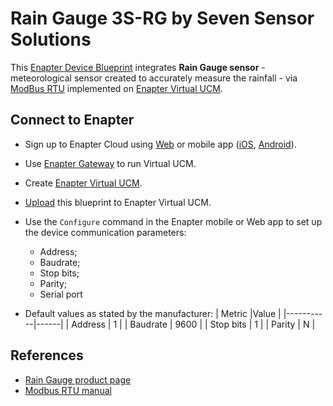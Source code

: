 # Rain Gauge 3S-RG by Seven Sensor Solutions

This [Enapter Device Blueprint](https://go.enapter.com/marketplace-readme) integrates **Rain Gauge sensor** - meteorological sensor created to accurately measure the rainfall - via [ModBus RTU](https://go.enapter.com/developers-enapter-modbus) implemented on [Enapter Virtual UCM](https://go.enapter.com/handbook-vucm).

## Connect to Enapter

- Sign up to Enapter Cloud using [Web](https://cloud.enapter.com/) or mobile app ([iOS](https://apps.apple.com/app/id1388329910), [Android](https://play.google.com/store/apps/details?id=com.enapter&hl=en)).
- Use [Enapter Gateway](https://go.enapter.com/handbook-gateway-setup) to run Virtual UCM.
- Create [Enapter Virtual UCM](https://go.enapter.com/handbook-vucm).
- [Upload](https://go.enapter.com/developers-upload-blueprint) this blueprint to Enapter Virtual UCM.
- Use the `Configure` command in the Enapter mobile or Web app to set up the device communication parameters:
  - Address;
  - Baudrate;
  - Stop bits;
  - Parity;
  - Serial port

- Default values as stated by the manufacturer:
    | Metric    |Value |
    |-----------|------|
    | Address   | 1    |
    | Baudrate  | 9600 |
    | Stop bits | 1    |
    | Parity    | N    |

## References

- [Rain Gauge product page](https://go.enapter.com/rain-gauge)
- [Modbus RTU manual](https://go.enapter.com/rain-gauge-user-manual)
